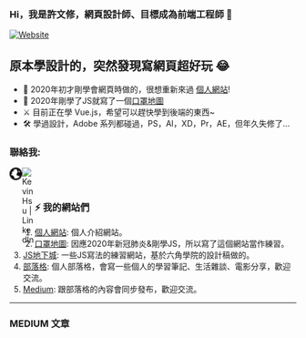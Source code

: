 ### Hi，我是許文修，網頁設計師、目標成為前端工程師 👋

[![Website](https://img.shields.io/website?label=kevinshu1995.github.io&style=for-the-badge&url=https%3A%2F%2Fkevinshu1995.github.io/)](https://kevinshu1995.github.io/)

## 原本學設計的，突然發現寫網頁超好玩 :joy:

- :link: 2020年初才剛學會網頁時做的，很想重新來過 [個人網站][website]!
- :link: 2020年剛學了JS就寫了一個[口罩地圖][maskMap]
- :crossed_swords: 目前正在學 Vue.js，希望可以趕快學到後端的東西~
- :hammer_and_wrench: 學過設計，Adobe 系列都碰過，PS，AI，XD，Pr，AE，但年久失修了...

### 聯絡我:

[<img align="left" alt="Kevin Hsu | Website" width="22px" src="https://raw.githubusercontent.com/iconic/open-iconic/master/svg/globe.svg" />][website]
[<img align="left" alt="Kevin Hsu | LinkedIn" width="22px" src="https://cdn.jsdelivr.net/npm/simple-icons@v3/icons/linkedin.svg" />][linkedin]

<br />
<br />

### :zap: 我的網站們
  
1. [個人網站][website]: 個人介紹網站。
2. [口罩地圖][maskMap]: 因應2020年新冠肺炎&剛學JS，所以寫了這個網站當作練習。
3. [JS地下城][jsDungeon]: 一些JS寫法的練習網站，基於六角學院的設計稿做的。
4. [部落格][blog]: 個人部落格，會寫一些個人的學習筆記、生活雜談、電影分享，歡迎交流。
5. [Medium][medium]: 跟部落格的內容會同步發布，歡迎交流。

---

### MEDIUM 文章
<!-- MEDIUM:START -->
<!-- MEDIUM:END -->

<br />
<br />

[website]: https://kevinshu1995.github.io/
[linkedin]: https://www.linkedin.com/in/%E6%96%87%E4%BF%AE-%E8%A8%B1-7b472a18a/
[maskMap]: https://kevinshu1995.github.io/maskmap/
[blog]: https://kevinshu1995.github.io/blog/
[medium]: https://medium.com/@wenshiuhsu
[jsDungeon]: https://kevinshu1995.github.io/hex_jsDungeon/index.html
